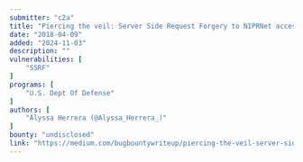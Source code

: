 ```yaml
---
submitter: "c2a"
title: "Piercing the veil: Server Side Request Forgery to NIPRNet access"
date: "2018-04-09"
added: "2024-11-03"
description: ""
vulnerabilities: [
    "SSRF"
]
programs: [
    "U.S. Dept Of Defense"
]
authors: [
    "Alyssa Herrera (@Alyssa_Herrera_)"
]
bounty: "undisclosed"
link: "https://medium.com/bugbountywriteup/piercing-the-veil-server-side-request-forgery-to-niprnet-access-c358fd5e249a"
---
```




